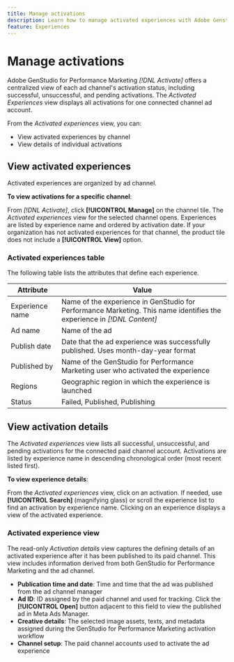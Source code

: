 ```yaml
---
title: Manage activations
description: Learn how to manage activated experiences with Adobe Genstudio for Performance Marketing.
feature: Experiences
---
```

# Manage activations

Adobe GenStudio for Performance Marketing _[!DNL Activate]_  offers a centralized view of each ad channel's activation status, including successful, unsuccessful, and pending activations. The _Activated Experiences_ view displays all activations for one connected channel ad account.

From the _Activated experiences_ view, you can:

* View activated experiences by channel
* View details of individual activations

## View activated experiences

Activated experiences are organized by ad channel.

**To view activations for a specific channel**:

From _[!DNL Activate]_, click **[!UICONTROL Manage]** on the channel tile. The _Activated experiences_ view for the selected channel opens. Experiences are listed by experience name and ordered by activation date. If your organization has not activated experiences for that channel, the product tile does not include a **[!UICONTROL View]** option.

### Activated experiences table

The following table lists the attributes that define each experience.

| Attribute        | Value                                                                                       |
|------------------|---------------------------------------------------------------------------------------------|
| Experience name  | Name of the experience in GenStudio for Performance Marketing. This name identifies the experience in _[!DNL Content]_ |
| Ad name          | Name of the ad                                                                                        |
| Publish date     | Date that the ad experience was successfully published. Uses month-day-year format         |
| Published by     | Name of the GenStudio for Performance Marketing user who activated the experience          |
| Regions          | Geographic region in which the experience is launched     |
| Status           | Failed, Published, Publishing    |

## View activation details

The _Activated experiences_ view lists all successful, unsuccessful, and pending activations for the connected paid channel account. Activations are listed by experience name in descending chronological order (most recent listed first).

**To view experience details**:

From the _Activated experiences_ view, click on an activation. If needed, use **[!UICONTROL Search]** (magnifying glass) or scroll the experience list to find an activation by experience name. Clicking on an experience displays a view of the activated experience.

### Activated experience view

The read-only _Activation details_ view captures the defining details of an activated experience after it has been published to its paid channel. This view includes information derived from both GenStudio for Performance Marketing and the ad channel.

* **Publication time and date**: Time and time that the ad was published from the ad channel manager
* **Ad ID**: ID assigned by the paid channel and used for tracking. Click the **[!UICONTROL Open]** button adjacent to this field to view the published ad in Meta Ads Manager. 
* **Creative details**: The selected image assets, texts, and metadata assigned during the GenStudio for Performance Marketing activation workflow
* **Channel setup**: The paid channel accounts used to activate the ad experience

